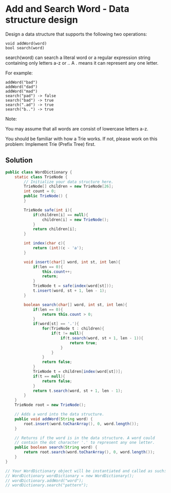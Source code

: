 # Add and Search Word - Data structure design

Design a data structure that supports the following two operations:

    void addWord(word)
    bool search(word)

search(word) can search a literal word or a regular expression string containing only letters a-z or .. A . means it can represent any one letter.

For example:

    addWord("bad")
    addWord("dad")
    addWord("mad")
    search("pad") -> false
    search("bad") -> true
    search(".ad") -> true
    search("b..") -> true

Note:

You may assume that all words are consist of lowercase letters a-z.


You should be familiar with how a Trie works. If not, please work on this problem: Implement Trie (Prefix Tree) first.

## Solution

```java
public class WordDictionary {
    static class TrieNode {
        // Initialize your data structure here.
        TrieNode[] children = new TrieNode[26];
        int count = 0;
        public TrieNode() {
        }

        TrieNode safe(int i){
            if(children[i] == null){
                children[i] = new TrieNode();
            }
            return children[i];
        }

        int index(char c){
            return (int)(c - 'a');
        }

        void insert(char[] word, int st, int len){
            if(len == 0){
                this.count++;
                return;
            }
            TrieNode t = safe(index(word[st]));
            t.insert(word, st + 1, len - 1);
        }

        boolean search(char[] word, int st, int len){
            if(len == 0){
                return this.count > 0;
            }
            if(word[st] == '.'){
                for(TrieNode t : children){
                    if(t != null){
                        if(t.search(word, st + 1, len - 1)){
                            return true;
                        }
                    }
                }
                return false;
            }
            TrieNode t = children[index(word[st])];
            if(t == null){
                return false;
            }
            return t.search(word, st + 1, len - 1);
        }
    }
    TrieNode root = new TrieNode();

    // Adds a word into the data structure.
    public void addWord(String word) {
        root.insert(word.toCharArray(), 0, word.length());
    }

    // Returns if the word is in the data structure. A word could
    // contain the dot character '.' to represent any one letter.
    public boolean search(String word) {
        return root.search(word.toCharArray(), 0, word.length());
    }
}

// Your WordDictionary object will be instantiated and called as such:
// WordDictionary wordDictionary = new WordDictionary();
// wordDictionary.addWord("word");
// wordDictionary.search("pattern");
```